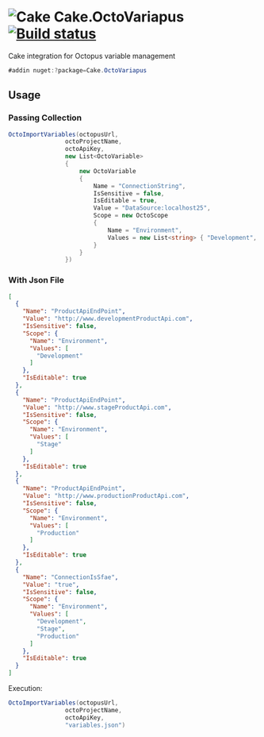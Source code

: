 # ![Cake](https://raw.githubusercontent.com/cake-contrib/graphics/a5cf0f881c390650144b2243ae551d5b9f836196/png/cake-contrib-medium.png) Cake.OctoVariapus [![Build status](https://ci.appveyor.com/api/projects/status/5q1klj3re9ebpuj3?svg=true)](https://ci.appveyor.com/project/osoykan/cake-octovariapus)  

Cake integration for Octopus variable management

```csharp
#addin nuget:?package=Cake.OctoVariapus
```
## Usage

### Passing Collection

```csharp
OctoImportVariables(octopusUrl,
                octoProjectName,
                octoApiKey,
                new List<OctoVariable>
                {
                    new OctoVariable
                    {
                        Name = "ConnectionString",
                        IsSensitive = false,
                        IsEditable = true,
                        Value = "DataSource:localhost25",
                        Scope = new OctoScope
                        {
                            Name = "Environment",
                            Values = new List<string> { "Development", "Stage" }
                        }
                    }
                })
```
### With Json File

```json
[
  {
    "Name": "ProductApiEndPoint",
    "Value": "http://www.developmentProductApi.com",
    "IsSensitive": false,
    "Scope": {
      "Name": "Environment",
      "Values": [
        "Development"
      ]
    },
    "IsEditable": true
  },
  {
    "Name": "ProductApiEndPoint",
    "Value": "http://www.stageProductApi.com",
    "IsSensitive": false,
    "Scope": {
      "Name": "Environment",
      "Values": [
        "Stage"
      ]
    },
    "IsEditable": true
  },
  {
    "Name": "ProductApiEndPoint",
    "Value": "http://www.productionProductApi.com",
    "IsSensitive": false,
    "Scope": {
      "Name": "Environment",
      "Values": [
        "Production"
      ]
    },
    "IsEditable": true
  },
  {
    "Name": "ConnectionIsSfae",
    "Value": "true",
    "IsSensitive": false,
    "Scope": {
      "Name": "Environment",
      "Values": [
        "Development",
        "Stage",
        "Production"
      ]
    },
    "IsEditable": true
  }
]
```
Execution:

```csharp
OctoImportVariables(octopusUrl,
                octoProjectName,
                octoApiKey,
                "variables.json")
```
